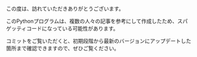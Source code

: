 この度は、訪れていただきありがとうございます。

このPythonプログラムは、複数の人々の記事を参考にして作成したため、スパゲッティコードになっている可能性があります。

コミットをご覧いただくと、初期段階から最新のバージョンにアップデートした箇所まで確認できますので、ぜひご覧ください。
